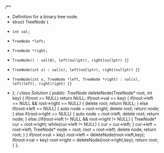 /**
 * Definition for a binary tree node.
 * struct TreeNode {
 *     int val;
 *     TreeNode *left;
 *     TreeNode *right;
 *     TreeNode() : val(0), left(nullptr), right(nullptr) {}
 *     TreeNode(int x) : val(x), left(nullptr), right(nullptr) {}
 *     TreeNode(int x, TreeNode *left, TreeNode *right) : val(x), left(left), right(right) {}
 * };
 */
class Solution {
public:
    TreeNode* deleteNode(TreeNode* root, int key) {
        if(root == NULL) return NULL;
        if(root->val == key)
        {
            if(root->left == NULL && root->right == NULL)
            {
                delete root;
                return NULL;
            }
            else if(root->left == NULL)
            {
                auto node = root->right;
                delete root;
                return node;
            }
            else if(root->right == NULL)
            {
                auto node = root->left;
                delete root;
                return node;
            }
            else //if(root->left != NULL && root->right != NULL)
            {
                TreeNode* cur = root->right;
                while(cur->left != NULL)
                {
                    cur = cur->left;
                }
                cur->left = root->left;
                TreeNode* node = root;
                root = root->left;
                delete node;
                return root;
            }
        }
        if(root->val > key) root->left = deleteNode(root->left,key);
        if(root->val < key) root->right = deleteNode(root->right,key);
        return root;
    }
};